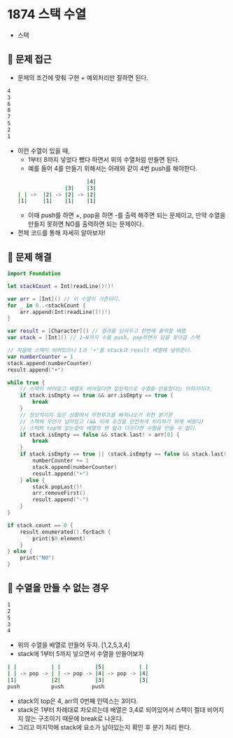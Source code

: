 # 1874 스택 수열
- 스택

## 🍎 문제 접근
- 문제의 조건에 맞춰 구현 + 예외처리만 잘하면 된다.
```bash
4
3
6
8
7
5
2
1
```
- 이런 수열이 있을 때,
    - 1부터 8까지 넣었다 뺐다 하면서 위의 수열처럼 만들면 된다.
    - 예를 들어 4를 만들기 위해서는 아래와 같이 4번 push를 해야한다.
    ```bash
                          |4|
                   |3|    |3|
    | | ->  |2| -> |2| -> |2|
    |1|     |1|    |1|    |1|
    ```
    - 이때 push를 하면 +, pop을 하면 -를 출력 해주면 되는 문제이고, 만약 수열을 만들지 못하면 NO를 출력하면 되는 문제이다.
- 전체 코드를 통해 자세히 알아보자!

## 🍎 문제 해결
```swift
import Foundation

let stackCount = Int(readLine()!)!

var arr = [Int]() // 이 수열이 기준이다.
for _ in 0..<stackCount {
    arr.append(Int(readLine()!)!)
}

var result = [Character]() // 결과를 담아두고 한번에 출력할 배열
var stack = [Int]() // 1~N까지 수를 push, pop하면서 답을 찾아갈 스택

// 처음에 스택이 비어있으니 1과 '+'를 stack과 result 배열에 넣어준다.
var numberCounter = 1
stack.append(numberCounter)
result.append("+")

while true {
    // 스택이 비어있고 배열도 비어있다면 정상적으로 수열을 만들었다는 이야기이다.
    if stack.isEmpty == true && arr.isEmpty == true {
        break
    }
    // 정상적이지 않은 상황에서 무한루프를 빠져나오기 위한 분기문
    // 스택에 무언가 남아있고 (&& 뒤에 조건을 안전하게 처리하기 위해 써줬다)
    // 스택의 top에 있는것이 배열의 맨 앞과 다르다면 수열을 만들 수 없다.
    if stack.isEmpty == false && stack.last! > arr[0] {
        break
    }
    if stack.isEmpty == true || (stack.isEmpty == false && stack.last! != arr[0]) {
        numberCounter += 1
        stack.append(numberCounter)
        result.append("+")
    } else {
        stack.popLast()!
        arr.removeFirst()
        result.append("-")
    }
}

if stack.count == 0 {
    result.enumerated().forEach {
        print($0.element)
    }
} else {
    print("NO")
}
```

## 🍎 수열을 만들 수 없는 경우
```bash
1
2
5
3
4
```
- 위의 수열을 배열로 만들어 두자. [1,2,5,3,4]
- stack에 1부터 5까지 넣으면서 수열을 만들어보자
```bash
| |           | |           |5|           | |
| | -> pop -> | | -> pop -> |4| -> pop -> |4|
|1|           |2|           |3|           |3|
push          push         push
```
- stack의 top은 4, arr의 0번째 인덱스는 3이다.
- stack은 1부터 차례대로 차오르는데 배열은 3,4로 되어있어서 스택이 절대 비어지지 않는 구조이기 때문에 break로 나온다.
- 그리고 마지막에 stack에 요소가 남아있는지 확인 후 분기 처리 한다.
